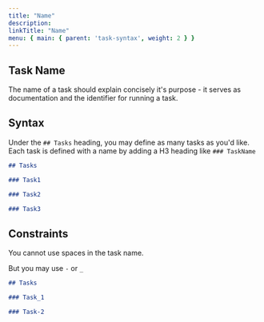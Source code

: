 ```yaml
---
title: "Name"
description:
linkTitle: "Name"
menu: { main: { parent: 'task-syntax', weight: 2 } }
---
```


## Task Name

The name of a task should explain concisely it's purpose - it serves as documentation and the identifier for running a task.

## Syntax

Under the `## Tasks` heading, you may define as many tasks as you'd like. Each task is defined with a name by adding a H3 heading like `### TaskName`

```markdown
## Tasks

### Task1

### Task2

### Task3
```

## Constraints

You cannot use spaces in the task name.

But you may use `-` or `_`

```markdown
## Tasks

### Task_1

### Task-2
```
